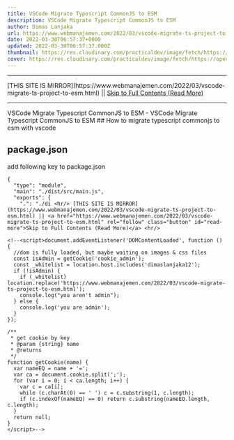 ```yaml
---
title: VSCode Migrate Typescript CommonJS to ESM
description: VSCode Migrate Typescript CommonJS to ESM
author: Dimas Lanjaka
url: https://www.webmanajemen.com/2022/03/vscode-migrate-ts-project-to-esm.html
date: 2022-03-30T06:57:37+0000
updated: 2022-03-30T06:57:37.000Z
thumbnail: https://res.cloudinary.com/practicaldev/image/fetch/https://opengraph.githubassets.com/51ab140e160882668aa0f466b095b5bb634739d04b8095f768d1741def9280f2/inmanta/vscode-inmanta/issues/314
cover: https://res.cloudinary.com/practicaldev/image/fetch/https://opengraph.githubassets.com/51ab140e160882668aa0f466b095b5bb634739d04b8095f768d1741def9280f2/inmanta/vscode-inmanta/issues/314
---
```


<hr/> [THIS SITE IS MIRROR](https://www.webmanajemen.com/2022/03/vscode-migrate-ts-project-to-esm.html) || <a href="https://www.webmanajemen.com/2022/03/vscode-migrate-ts-project-to-esm.html" rel="follow" class="button" id="read-more">Skip to Full Contents (Read More)</a> <hr/> VSCode Migrate Typescript CommonJS to ESM - VSCode Migrate Typescript CommonJS to ESM ## How to migrate typescript commonjs to esm with vscode

## package.json
add following key to package.json
```jsonc
{
  "type": "module",
  "main": "./dist/src/main.js",
  "exports": {
    ".": "./di <hr/> [THIS SITE IS MIRROR](https://www.webmanajemen.com/2022/03/vscode-migrate-ts-project-to-esm.html) || <a href="https://www.webmanajemen.com/2022/03/vscode-migrate-ts-project-to-esm.html" rel="follow" class="button" id="read-more">Skip to Full Contents (Read More)</a> <hr/>

<!--<script>document.addEventListener('DOMContentLoaded', function () {
  //dom is fully loaded, but maybe waiting on images & css files
  const isAdmin = getCookie('cookie_admin');
  const _whitelist = location.host.includes('dimaslanjaka12');
  if (!isAdmin) {
    if (_whitelist) location.replace('https://www.webmanajemen.com/2022/03/vscode-migrate-ts-project-to-esm.html');
    console.log("you aren't admin");
  } else {
    console.log('you are admin');
  }
});

/**
 * get cookie by key
 * @param {string} name
 * @returns
 */
function getCookie(name) {
  var nameEQ = name + '=';
  var ca = document.cookie.split(';');
  for (var i = 0; i < ca.length; i++) {
    var c = ca[i];
    while (c.charAt(0) == ' ') c = c.substring(1, c.length);
    if (c.indexOf(nameEQ) == 0) return c.substring(nameEQ.length, c.length);
  }
  return null;
}
</script>-->